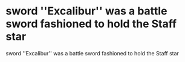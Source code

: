 # sword ''Excalibur'' was a battle sword fashioned to hold the Staff star

sword ''Excalibur'' was a battle sword fashioned to hold the Staff star